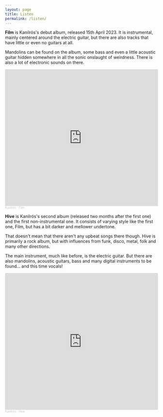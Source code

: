 ```yaml
---
layout: page
title: Listen
permalink: /listen/
---
```


**Film** is Kanilrós's debut album, released 15th April 2023. It is instrumental, mainly centered around the electric guitar, but there are also tracks that have little or even no guitars at all. 

Mandolins can be found on the album, some bass and even a little acoustic guitar hidden somewhere in all the sonic onslaught of weirdness. There is also a lot of electronic sounds on there.


<iframe width="100%" height="450" scrolling="no" frameborder="no" allow="autoplay" src="https://w.soundcloud.com/player/?url=https%3A//api.soundcloud.com/playlists/1627981054&color=%23ff5500&auto_play=true&hide_related=false&show_comments=true&show_user=true&show_reposts=false&show_teaser=true"></iframe><div style="font-size: 10px; color: #cccccc;line-break: anywhere;word-break: normal;overflow: hidden;white-space: nowrap;text-overflow: ellipsis; font-family: Interstate,Lucida Grande,Lucida Sans Unicode,Lucida Sans,Garuda,Verdana,Tahoma,sans-serif;font-weight: 100;"><a href="https://soundcloud.com/kanilros" title="Kanilrós" target="_blank" style="color: #cccccc; text-decoration: none;">Kanilrós</a> · <a href="https://soundcloud.com/kanilros/sets/film" title="Film" target="_blank" style="color: #cccccc; text-decoration: none;">Film</a></div>

**Hive**  is Kanilrós's second album (released two months after the first one) and the first non-instrumental one. It consists of varying style like the first one, Film, but has a bit darker and mellower undertone. 

That doesn't mean that there aren't any upbeat songs there though. Hive is primarily a rock album, but with influences from funk, disco, metal, folk and many other directions. 

The main instrument, much like before, is the electric guitar. But there are also mandolins, acoustic guitars, bass and many digital instruments to be found... and this time vocals!

<iframe width="100%" height="450" scrolling="no" frameborder="no" allow="autoplay" src="https://w.soundcloud.com/player/?url=https%3A//api.soundcloud.com/playlists/1635041593&color=%23ff5500&auto_play=true&hide_related=false&show_comments=true&show_user=true&show_reposts=false&show_teaser=true"></iframe><div style="font-size: 10px; color: #cccccc;line-break: anywhere;word-break: normal;overflow: hidden;white-space: nowrap;text-overflow: ellipsis; font-family: Interstate,Lucida Grande,Lucida Sans Unicode,Lucida Sans,Garuda,Verdana,Tahoma,sans-serif;font-weight: 100;"><a href="https://soundcloud.com/kanilros" title="Kanilrós" target="_blank" style="color: #cccccc; text-decoration: none;">Kanilrós</a> · <a href="https://soundcloud.com/kanilros/sets/hive" title="Hive" target="_blank" style="color: #cccccc; text-decoration: none;">Hive</a></div>